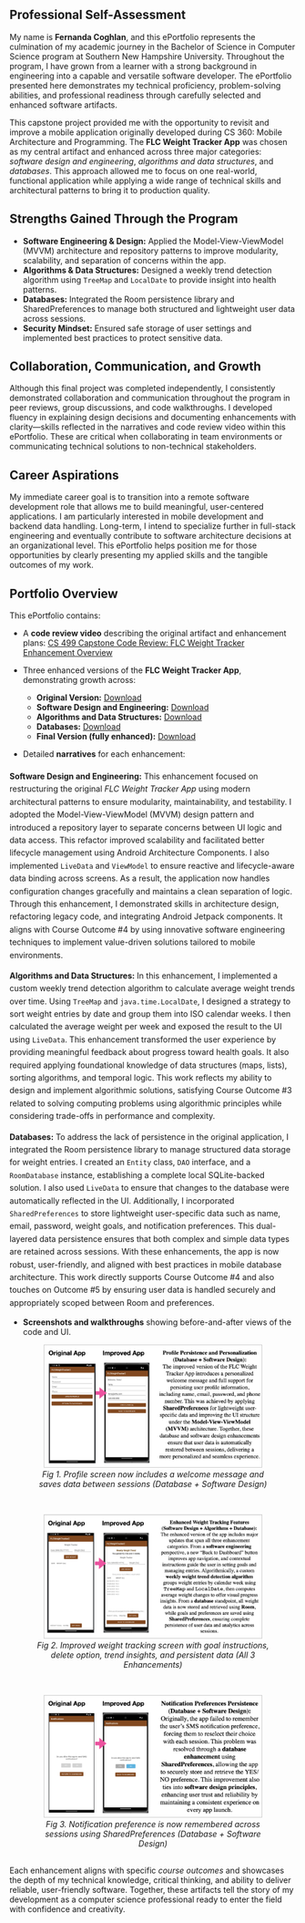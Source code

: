 <section id="self-assessment">
  <h1>Professional Self-Assessment</h1>

  <p>My name is <strong>Fernanda Coghlan</strong>, and this ePortfolio represents the culmination of my academic journey in the Bachelor of Science in Computer Science program at Southern New Hampshire University. Throughout the program, I have grown from a learner with a strong background in engineering into a capable and versatile software developer. The ePortfolio presented here demonstrates my technical proficiency, problem-solving abilities, and professional readiness through carefully selected and enhanced software artifacts.</p>

  <p>This capstone project provided me with the opportunity to revisit and improve a mobile application originally developed during CS 360: Mobile Architecture and Programming. The <strong>FLC Weight Tracker App</strong> was chosen as my central artifact and enhanced across three major categories: <em>software design and engineering</em>, <em>algorithms and data structures</em>, and <em>databases</em>. This approach allowed me to focus on one real-world, functional application while applying a wide range of technical skills and architectural patterns to bring it to production quality.</p>

  <h2>Strengths Gained Through the Program</h2>
  <ul>
    <li><strong>Software Engineering & Design:</strong> Applied the Model-View-ViewModel (MVVM) architecture and repository patterns to improve modularity, scalability, and separation of concerns within the app.</li>
    <li><strong>Algorithms & Data Structures:</strong> Designed a weekly trend detection algorithm using <code>TreeMap</code> and <code>LocalDate</code> to provide insight into health patterns.</li>
    <li><strong>Databases:</strong> Integrated the Room persistence library and SharedPreferences to manage both structured and lightweight user data across sessions.</li>
    <li><strong>Security Mindset:</strong> Ensured safe storage of user settings and implemented best practices to protect sensitive data.</li>
  </ul>

  <h2>Collaboration, Communication, and Growth</h2>
  <p>Although this final project was completed independently, I consistently demonstrated collaboration and communication throughout the program in peer reviews, group discussions, and code walkthroughs. I developed fluency in explaining design decisions and documenting enhancements with clarity—skills reflected in the narratives and code review video within this ePortfolio. These are critical when collaborating in team environments or communicating technical solutions to non-technical stakeholders.</p>

  <h2>Career Aspirations</h2>
  <p>My immediate career goal is to transition into a remote software development role that allows me to build meaningful, user-centered applications. I am particularly interested in mobile development and backend data handling. Long-term, I intend to specialize further in full-stack engineering and eventually contribute to software architecture decisions at an organizational level. This ePortfolio helps position me for those opportunities by clearly presenting my applied skills and the tangible outcomes of my work.</p>

  <h2>Portfolio Overview</h2>
  <p>This ePortfolio contains:</p>
  <ul>
    <li>
      A <strong>code review video</strong> describing the original artifact and enhancement plans: 
      <a href="https://www.youtube.com/watch?v=qd9zIlDoPJo" target="_blank">CS 499 Capstone Code Review: FLC Weight Tracker Enhancement Overview</a>
      <p></p>
    </li>
    <li>Three enhanced versions of the <strong>FLC Weight Tracker App</strong>, demonstrating growth across:
      <p></p>
      <ul>
        <li><strong>Original Version:</strong> <a href="h[ttps://drive.google.com/file/d/13EhIfWzuy95sW_yZjMIotzky3qffnDPA/view?usp=sharing](https://drive.google.com/file/d/11prLQ88WWBMsZjxr_fLgy-hPftzgrlUr/view?usp=sharing)" target="_blank">Download</a></li>
        <li><strong>Software Design and Engineering:</strong> <a href="https://drive.google.com/file/d/1zaSNtRdl-s43xBWz4__1I7r5ToI5jUja/view?usp=sharing" target="_blank">Download</a></li>
        <li><strong>Algorithms and Data Structures:</strong> <a href="https://drive.google.com/file/d/1hH4I4JiBqclSYB4Zc9Hd5lh8V8_KH9mv/view?usp=sharing" target="_blank">Download</a></li>
        <li><strong>Databases:</strong> <a href="https://drive.google.com/file/d/1LTYa49SaSjqb7jfMdzDdADcY5GrTYcgn/view?usp=sharing" target="_blank">Download</a></li>
        <li><strong>Final Version (fully enhanced):</strong> <a href="https://drive.google.com/file/d/13EhIfWzuy95sW_yZjMIotzky3qffnDPA/view?usp=sharing" target="_blank">Download</a></li>
        <p></p>
      </ul>
    </li>
    <li>Detailed <strong>narratives</strong> for each enhancement:</li>
  </ul>

  <div style="margin-top: 20px; line-height: 1.6;">

  <p><strong>Software Design and Engineering:</strong> 
    This enhancement focused on restructuring the original <em>FLC Weight Tracker App</em> using modern architectural patterns to ensure modularity, maintainability, and testability. I adopted the Model-View-ViewModel (MVVM) design pattern and introduced a repository layer to separate concerns between UI logic and data access. This refactor improved scalability and facilitated better lifecycle management using Android Architecture Components. I also implemented <code>LiveData</code> and <code>ViewModel</code> to ensure reactive and lifecycle-aware data binding across screens. As a result, the application now handles configuration changes gracefully and maintains a clean separation of logic. Through this enhancement, I demonstrated skills in architecture design, refactoring legacy code, and integrating Android Jetpack components. It aligns with Course Outcome #4 by using innovative software engineering techniques to implement value-driven solutions tailored to mobile environments.
  </p>

  <p><strong>Algorithms and Data Structures:</strong> 
    In this enhancement, I implemented a custom weekly trend detection algorithm to calculate average weight trends over time. Using <code>TreeMap</code> and <code>java.time.LocalDate</code>, I designed a strategy to sort weight entries by date and group them into ISO calendar weeks. I then calculated the average weight per week and exposed the result to the UI using <code>LiveData</code>. This enhancement transformed the user experience by providing meaningful feedback about progress toward health goals. It also required applying foundational knowledge of data structures (maps, lists), sorting algorithms, and temporal logic. This work reflects my ability to design and implement algorithmic solutions, satisfying Course Outcome #3 related to solving computing problems using algorithmic principles while considering trade-offs in performance and complexity.
  </p>

  <p><strong>Databases:</strong> 
    To address the lack of persistence in the original application, I integrated the Room persistence library to manage structured data storage for weight entries. I created an <code>Entity</code> class, <code>DAO</code> interface, and a <code>RoomDatabase</code> instance, establishing a complete local SQLite-backed solution. I also used <code>LiveData</code> to ensure that changes to the database were automatically reflected in the UI. Additionally, I incorporated <code>SharedPreferences</code> to store lightweight user-specific data such as name, email, password, weight goals, and notification preferences. This dual-layered data persistence ensures that both complex and simple data types are retained across sessions. With these enhancements, the app is now robust, user-friendly, and aligned with best practices in mobile database architecture. This work directly supports Course Outcome #4 and also touches on Outcome #5 by ensuring user data is handled securely and appropriately scoped between Room and preferences.
  </p>

</div>


  <ul>
  <li><strong>Screenshots and walkthroughs</strong> showing before-and-after views of the code and UI.</li>
</ul>

<div style="margin-top: 10px; margin-bottom: 30px;">
  <figure style="text-align: center;">
    <img src="https://github.com/coghlanf/CS499FinalProject/raw/main/Pic1.png" alt="Profile screen before and after" style="max-width: 90%; height: auto; border: 1px solid #ccc;">
    <figcaption><em>Fig 1. Profile screen now includes a welcome message and saves data between sessions (Database + Software Design)</em></figcaption>
  </figure>

  <br>

  <figure style="text-align: center;">
    <img src="https://github.com/coghlanf/CS499FinalProject/raw/main/Pic2.png" alt="Weight Tracker improved" style="max-width: 90%; height: auto; border: 1px solid #ccc;">
    <figcaption><em>Fig 2. Improved weight tracking screen with goal instructions, delete option, trend insights, and persistent data (All 3 Enhancements)</em></figcaption>
  </figure>

  <br>

  <figure style="text-align: center;">
    <img src="https://github.com/coghlanf/CS499FinalProject/raw/main/Pic3.png" alt="Notification preference persistence" style="max-width: 90%; height: auto; border: 1px solid #ccc;">
    <figcaption><em>Fig 3. Notification preference is now remembered across sessions using SharedPreferences (Database + Software Design)</em></figcaption>
  </figure>
</div>

<p></p>

  <p>Each enhancement aligns with specific <em>course outcomes</em> and showcases the depth of my technical knowledge, critical thinking, and ability to deliver reliable, user-friendly software. Together, these artifacts tell the story of my development as a computer science professional ready to enter the field with confidence and creativity.</p>
</section>
